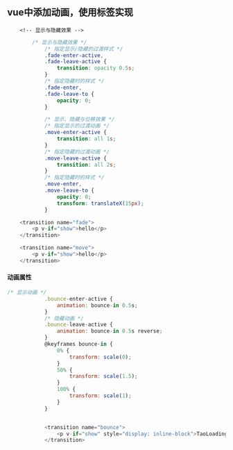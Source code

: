 ## vue中添加动画，使用<transition></transition>标签实现

<!--
        1. vue动画的理解
        操作css的trasition或animation
        vue会给目标元素添加/移除特定的class
        2. 基本过渡动画的编码
        1). 在目标元素外包裹<transition name="xxx">
        2). 定义class样式
            1>. 指定过渡样式: transition
            2>. 指定隐藏时的样式: opacity/其它
        3. 过渡的类名
        xxx-enter-active: 指定显示的transition
        xxx-leave-active: 指定隐藏的transition
        xxx-enter: 指定隐藏时的样式
        -->

		<!-- 显示与隐藏效果 -->

  
```css
		/* 显示与隐藏效果 */
			/* 指定显示/隐藏的过渡样式 */
			.fade-enter-active,
			.fade-leave-active {
				transition: opacity 0.5s;
			}
			/* 指定隐藏时的样式 */
			.fade-enter,
			.fade-leave-to {
				opacity: 0;
			}

			/* 显示、隐藏与位移效果 */
			/* 指定显示的过渡动画 */
			.move-enter-active {
				transition: all 1s;
			}
			/* 指定隐藏的过渡动画 */
			.move-leave-active {
				transition: all 2s;
			}
			/* 指定隐藏时的样式 */
			.move-enter,
			.move-leave-to {
				opacity: 0;
				transform: translateX(15px);
			}
```
```js
	<transition name="fade">
		<p v-if="show">hello</p>
	</transition>

	<transition name="move">
		<p v-if="show">hello</p>
	</transition>
```

#### 动画属性
```js
/* 显示动画 */
			.bounce-enter-active {
				animation: bounce-in 0.5s;
			}
			/* 隐藏动画 */
			.bounce-leave-active {
				animation: bounce-in 0.5s reverse;
			}
			@keyframes bounce-in {
				0% {
					transform: scale(0);
				}
				50% {
					transform: scale(1.5);
				}
				100% {
					transform: scale(1);
				}
			}


			<transition name="bounce">
				<p v-if="show" style="display: inline-block">TaoLoading</p>
			</transition>
```
